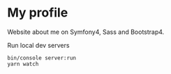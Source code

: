 # My profile

Website about me on Symfony4, Sass and Bootstrap4.

Run local dev servers
```
bin/console server:run
yarn watch
```

